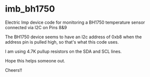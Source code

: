 # imb_bh1750
Electric Imp device code for monitoring a BH1750 temperature sensor connected via I2C on Pins 8&amp;9

The BH1750 device seems to have an I2c address of 0xb8 when the address pin is pulled high, so that's what this code uses.

I am using 4.7K pullup resistors on the SDA and SCL lines.

Hope this helps someone out. 

Cheers!!
